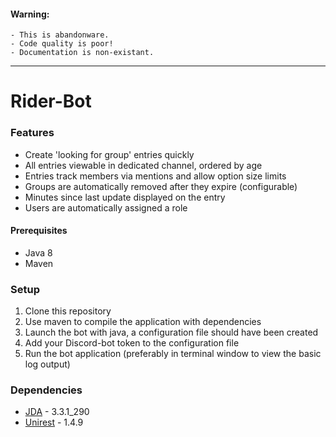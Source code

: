 #### Warning:

```dif
- This is abandonware.
- Code quality is poor!
- Documentation is non-existant.
```

<hr>

# Rider-Bot

### Features
+ Create 'looking for group' entries quickly
+ All entries viewable in dedicated channel, ordered by age
+ Entries track members via mentions and allow option size limits
+ Groups are automatically removed after they expire (configurable)
+ Minutes since last update displayed on the entry
+ Users are automatically assigned a role

#### Prerequisites
+ Java 8
+ Maven

### Setup
1) Clone this repository
2) Use maven to compile the application with dependencies
3) Launch the bot with java, a configuration file should have been created
4) Add your Discord-bot token to the configuration file
5) Run the bot application (preferably in terminal window to view the basic log output)

### Dependencies

+ [JDA](https://github.com/DV8FromTheWorld/JDA) - 3.3.1_290
+ [Unirest](https://github.com/Mashape/unirest-java) - 1.4.9
